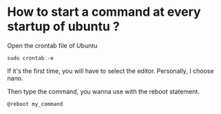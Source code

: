 # How to start a command at every startup of ubuntu ?

Open the crontab file of Ubuntu
```
sudo crontab -e
```

If it's the first time, you will have to select the editor. Personally, I choose nano.

Then type the command, you wanna use with the reboot statement.

```
@reboot my_command
```
